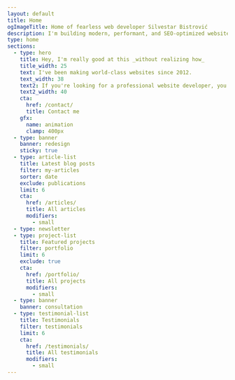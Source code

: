 ```yaml
---
layout: default
title: Home
ogImageTitle: Home of fearless web developer Silvestar Bistrović
description: I'm building modern, performant, and SEO-optimized websites since 2012 using the best coding practices to deliver the best experience for every user.
type: home
sections:
  - type: hero
    title: Hey, I'm really good at this _without realizing how_
    title_width: 25
    text: I've been making world-class websites since 2012.
    text_width: 38
    text2: If you're looking for a professional website developer, you've come to the right place.
    text2_width: 40
    cta:
      href: /contact/
      title: Contact me
    gfx:
      name: animation
      clamp: 400px
  - type: banner
    banner: redesign
    sticky: true
  - type: article-list
    title: Latest blog posts
    filter: my-articles
    sorter: date
    exclude: publications
    limit: 6
    cta:
      href: /articles/
      title: All articles
      modifiers:
        - small
  - type: newsletter
  - type: project-list
    title: Featured projects
    filter: portfolio
    limit: 6
    exclude: true
    cta:
      href: /portfolio/
      title: All projects
      modifiers:
        - small
  - type: banner
    banner: consultation
  - type: testimonial-list
    title: Testimonials
    filter: testimonials
    limit: 6
    cta:
      href: /testimonials/
      title: All testimonials
      modifiers:
        - small
---
```

